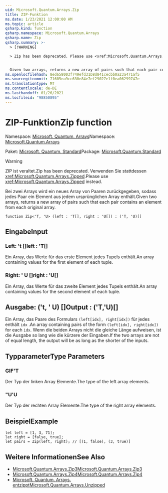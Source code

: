 ```yaml
---
uid: Microsoft.Quantum.Arrays.Zip
title: ZIP-Funktion
ms.date: 1/23/2021 12:00:00 AM
ms.topic: article
qsharp.kind: function
qsharp.namespace: Microsoft.Quantum.Arrays
qsharp.name: Zip
qsharp.summary: >-
  > [!WARNING]

  > Zip has been deprecated. Please use <xref:Microsoft.Quantum.Arrays.Zipped> instead.


  Given two arrays, returns a new array of pairs such that each pair contains an element from each original array.
ms.openlocfilehash: 8ed658003f749efd31b8d841cecbb0a23a471af5
ms.sourcegitcommit: 71605ea9cc630e84e7ef29027e1f0ea06299747e
ms.translationtype: MT
ms.contentlocale: de-DE
ms.lasthandoff: 01/26/2021
ms.locfileid: "98850895"
---
```

# <a name="zip-function"></a><span data-ttu-id="f6ee6-102">ZIP-Funktion</span><span class="sxs-lookup"><span data-stu-id="f6ee6-102">Zip function</span></span>

<span data-ttu-id="f6ee6-103">Namespace: [Microsoft. Quantum. Arrays](xref:Microsoft.Quantum.Arrays)</span><span class="sxs-lookup"><span data-stu-id="f6ee6-103">Namespace: [Microsoft.Quantum.Arrays](xref:Microsoft.Quantum.Arrays)</span></span>

<span data-ttu-id="f6ee6-104">Paket: [Microsoft. Quantum. Standard](https://nuget.org/packages/Microsoft.Quantum.Standard)</span><span class="sxs-lookup"><span data-stu-id="f6ee6-104">Package: [Microsoft.Quantum.Standard](https://nuget.org/packages/Microsoft.Quantum.Standard)</span></span>


> [!WARNING]
> <span data-ttu-id="f6ee6-105">ZIP ist veraltet.</span><span class="sxs-lookup"><span data-stu-id="f6ee6-105">Zip has been deprecated.</span></span> <span data-ttu-id="f6ee6-106">Verwenden Sie stattdessen <xref:Microsoft.Quantum.Arrays.Zipped>.</span><span class="sxs-lookup"><span data-stu-id="f6ee6-106">Please use <xref:Microsoft.Quantum.Arrays.Zipped> instead.</span></span>

<span data-ttu-id="f6ee6-107">Bei zwei Arrays wird ein neues Array von Paaren zurückgegeben, sodass jedes Paar ein Element aus jedem ursprünglichen Array enthält.</span><span class="sxs-lookup"><span data-stu-id="f6ee6-107">Given two arrays, returns a new array of pairs such that each pair contains an element from each original array.</span></span>

```qsharp
function Zip<'T, 'U> (left : 'T[], right : 'U[]) : ('T, 'U)[]
```


## <a name="input"></a><span data-ttu-id="f6ee6-108">Eingabe</span><span class="sxs-lookup"><span data-stu-id="f6ee6-108">Input</span></span>

### <a name="left--t"></a><span data-ttu-id="f6ee6-109">Left: 't []</span><span class="sxs-lookup"><span data-stu-id="f6ee6-109">left : 'T[]</span></span>

<span data-ttu-id="f6ee6-110">Ein Array, das Werte für das erste Element jedes Tupels enthält.</span><span class="sxs-lookup"><span data-stu-id="f6ee6-110">An array containing values for the first element of each tuple.</span></span>


### <a name="right--u"></a><span data-ttu-id="f6ee6-111">Right: ' U []</span><span class="sxs-lookup"><span data-stu-id="f6ee6-111">right : 'U[]</span></span>

<span data-ttu-id="f6ee6-112">Ein Array, das Werte für das zweite Element jedes Tupels enthält.</span><span class="sxs-lookup"><span data-stu-id="f6ee6-112">An array containing values for the second element of each tuple.</span></span>



## <a name="output--tu"></a><span data-ttu-id="f6ee6-113">Ausgabe: ('t, ' U) []</span><span class="sxs-lookup"><span data-stu-id="f6ee6-113">Output : ('T,'U)[]</span></span>

<span data-ttu-id="f6ee6-114">Ein Array, das Paare des Formulars `(left[idx], right[idx])` für jedes enthält `idx` .</span><span class="sxs-lookup"><span data-stu-id="f6ee6-114">An array containing pairs of the form `(left[idx], right[idx])` for each `idx`.</span></span> <span data-ttu-id="f6ee6-115">Wenn die beiden Arrays nicht die gleiche Länge aufweisen, ist die Ausgabe so lang wie die kürzere der Eingaben.</span><span class="sxs-lookup"><span data-stu-id="f6ee6-115">If the two arrays are not of equal length, the output will be as long as the shorter of the inputs.</span></span>

## <a name="type-parameters"></a><span data-ttu-id="f6ee6-116">Typparameter</span><span class="sxs-lookup"><span data-stu-id="f6ee6-116">Type Parameters</span></span>

### <a name="t"></a><span data-ttu-id="f6ee6-117">GIF</span><span class="sxs-lookup"><span data-stu-id="f6ee6-117">'T</span></span>

<span data-ttu-id="f6ee6-118">Der Typ der linken Array Elemente.</span><span class="sxs-lookup"><span data-stu-id="f6ee6-118">The type of the left array elements.</span></span>
### <a name="u"></a><span data-ttu-id="f6ee6-119">"U</span><span class="sxs-lookup"><span data-stu-id="f6ee6-119">'U</span></span>

<span data-ttu-id="f6ee6-120">Der Typ der rechten Array Elemente.</span><span class="sxs-lookup"><span data-stu-id="f6ee6-120">The type of the right array elements.</span></span>

## <a name="example"></a><span data-ttu-id="f6ee6-121">Beispiel</span><span class="sxs-lookup"><span data-stu-id="f6ee6-121">Example</span></span>

```qsharp
let left = [1, 3, 71];
let right = [false, true];
let pairs = Zip(left, right); // [(1, false), (3, true)]
```

## <a name="see-also"></a><span data-ttu-id="f6ee6-122">Weitere Informationen</span><span class="sxs-lookup"><span data-stu-id="f6ee6-122">See Also</span></span>

- [<span data-ttu-id="f6ee6-123">Microsoft.Quantum.Arrays.Zip3</span><span class="sxs-lookup"><span data-stu-id="f6ee6-123">Microsoft.Quantum.Arrays.Zip3</span></span>](xref:Microsoft.Quantum.Arrays.Zip3)
- [<span data-ttu-id="f6ee6-124">Microsoft.Quantum.Arrays.Zip4</span><span class="sxs-lookup"><span data-stu-id="f6ee6-124">Microsoft.Quantum.Arrays.Zip4</span></span>](xref:Microsoft.Quantum.Arrays.Zip4)
- [<span data-ttu-id="f6ee6-125">Microsoft. Quantum. Arrays. entzippt</span><span class="sxs-lookup"><span data-stu-id="f6ee6-125">Microsoft.Quantum.Arrays.Unzipped</span></span>](xref:Microsoft.Quantum.Arrays.Unzipped)